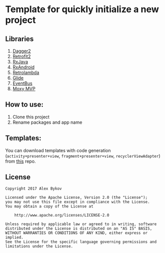 # Template for  quickly initialize a new project


## Libraries

1. [Dagger2](https://github.com/google/dagger)
2. [Retrofit2](https://github.com/square/retrofit)
3. [RxJava](https://github.com/ReactiveX/RxJava)
4. [RxAndroid](https://github.com/ReactiveX/RxAndroid)
5. [Retrolambda](https://github.com/evant/gradle-retrolambda)
6. [Glide](https://github.com/bumptech/glide)
7. [EventBus](https://github.com/greenrobot/EventBus)
8. [Moxy MVP](https://github.com/Arello-Mobile/Moxy)


## How to use:
1. Clone this project
2. Rename packages and app name


## Templates:
You can download templates with code generation (`activity+presenter+view`, `fragment+presenter+view`, `recyclerViewAdapter`) from [this](https://github.com/NoNews/CodeGeneration) repo.


## License

```
Copyright 2017 Alex Bykov

Licensed under the Apache License, Version 2.0 (the "License");
you may not use this file except in compliance with the License.
You may obtain a copy of the License at

    http://www.apache.org/licenses/LICENSE-2.0

Unless required by applicable law or agreed to in writing, software
distributed under the License is distributed on an "AS IS" BASIS,
WITHOUT WARRANTIES OR CONDITIONS OF ANY KIND, either express or implied.
See the License for the specific language governing permissions and
limitations under the License.